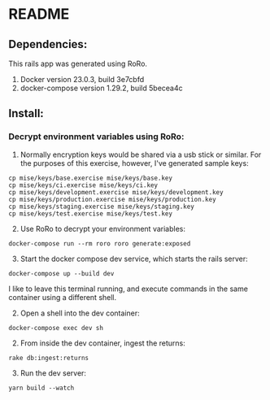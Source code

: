 # README

## Dependencies: 

This rails app was generated using RoRo.

1. Docker version 23.0.3, build 3e7cbfd
2. docker-compose version 1.29.2, build 5becea4c

## Install:

### Decrypt environment variables using RoRo:

1. Normally encryption keys would be shared via a usb stick or similar. For the purposes of this exercise, however, I've generated sample keys:

``` 
cp mise/keys/base.exercise mise/keys/base.key
cp mise/keys/ci.exercise mise/keys/ci.key
cp mise/keys/development.exercise mise/keys/development.key
cp mise/keys/production.exercise mise/keys/production.key
cp mise/keys/staging.exercise mise/keys/staging.key
cp mise/keys/test.exercise mise/keys/test.key
```

2. Use RoRo to decrypt your environment variables:

```
docker-compose run --rm roro roro generate:exposed
```

3. Start the docker compose dev service, which starts the rails server:

```
docker-compose up --build dev
```
I like to leave this terminal running, and execute commands in the same container using a different shell.

2. Open a shell into the dev container: 

``` 
docker-compose exec dev sh
```

2. From inside the dev container, ingest the returns:
``` 
rake db:ingest:returns
```

3. Run the dev server:
```
yarn build --watch 
```